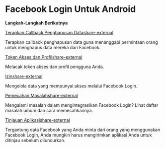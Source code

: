 # Facebook Login Untuk Android

**Langkah-Langkah Berikutnya**


[Terapkan Callback Penghapusan Datashare-external]()

Terapkan callback penghapusan data guna menanggapi permintaan orang untuk menghapus data mereka dari Facebook.

[Token Akses dan Profilshare-external]()

Melacak token akses dan profil pengguna Anda.

[Izinshare-external]()

Mengelola data yang mempunyai akses melalui Facebook Login.

[Pemecahan Masalahshare-external]()

Mengalami masalah dalam mengintegrasikan Facebook Login? Lihat daftar masalah umum dan cara memecahkannya.

[Tinjauan Aplikasishare-external]()

Tergantung data Facebook yang Anda minta dari orang yang menggunakan Facebook Login, Anda mungkin harus mengirimkan aplikasi Anda untuk ditinjau sebelum diluncurkan.
